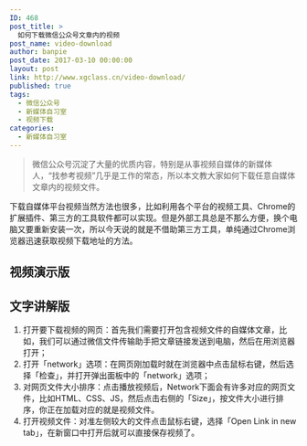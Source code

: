 ```yaml
---
ID: 468
post_title: >
  如何下载微信公众号文章内的视频
post_name: video-download
author: banpie
post_date: 2017-03-10 00:00:00
layout: post
link: http://www.xgclass.cn/video-download/
published: true
tags:
  - 微信公众号
  - 新媒体自习室
  - 视频下载
categories:
  - 新媒体自习室
---
```

> 微信公众号沉淀了大量的优质内容，特别是从事视频自媒体的新媒体人，“找参考视频”几乎是工作的常态，所以本文教大家如何下载任意自媒体文章内的视频文件。

下载自媒体平台视频当然方法也很多，比如利用各个平台的视频工具、Chrome的扩展插件、第三方的工具软件都可以实现。但是外部工具总是不那么方便，换个电脑又要重新安装一次，所以今天说的就是不借助第三方工具，单纯通过Chrome浏览器迅速获取视频下载地址的方法。

## 视频演示版

## 文字讲解版

1.  打开要下载视频的网页：首先我们需要打开包含视频文件的自媒体文章，比如，我们可以通过微信文件传输助手把文章链接发送到电脑，然后在用浏览器打开；
2.  打开「network」选项：在网页刚加载时就在浏览器中点击鼠标右键，然后选择「检查」，并打开弹出面板中的「network」选项；
3.  对网页文件大小排序：点击播放视频后，Network下面会有许多对应的网页文件，比如HTML、CSS、JS，然后点击右侧的「Size」，按文件大小进行排序，你正在加载对应的就是视频文件。
4.  打开视频文件：对准左侧较大的文件点击鼠标右键，选择「Open Link in new tab」，在新窗口中打开后就可以直接保存视频了。
